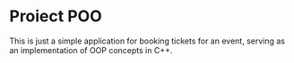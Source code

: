 # Proiect POO
This is just a simple application for booking tickets for an event, serving as an implementation of OOP concepts in C++.
